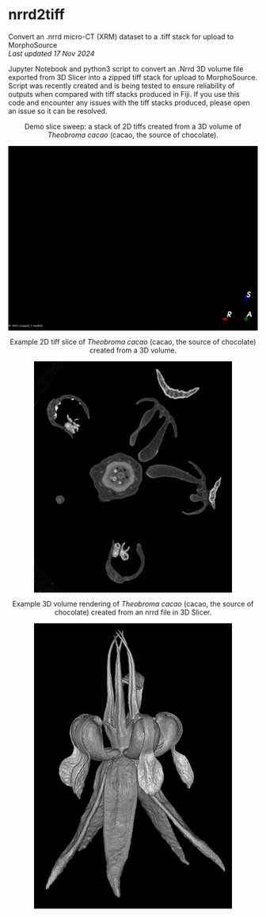 # nrrd2tiff
Convert an .nrrd micro-CT (XRM) dataset to a .tiff stack for upload to MorphoSource    
*Last updated 17 Nov 2024*

Jupyter Notebook and python3 script to convert an .Nrrd 3D volume file exported from 3D Slicer into a zipped tiff stack for upload to MorphoSource. Script was recently created and is being tested to ensure reliability of outputs when compared with tiff stacks produced in Fiji. If you use this code and encounter any issues with the tiff stacks produced, please open an issue so it can be resolved.

<p align="center">Demo slice sweep: a stack of 2D tiffs created from a 3D volume of <i>Theobroma cacao</i> (cacao, the source of chocolate).</p> 
<p align="center">
<a href="url"><img src="https://github.com/aubricot/nrrd2tiff/blob/main/demo_imgs/thecac_slicesweep_github_demo.gif" align="center" width="600" ></a></p> 

<p align="center">Example 2D tiff slice of <i>Theobroma cacao</i> (cacao, the source of chocolate) created from a 3D volume.</p>
<p align="center">
<a href="url"><img src="https://github.com/aubricot/nrrd2tiff/blob/main/demo_imgs/thecac_tiffslice_github_demo.png" align="middle" width="400" ></a></p>   

<p align="center">Example 3D volume rendering of <i>Theobroma cacao</i> (cacao, the source of chocolate) created from an nrrd file in 3D Slicer.</p>
<p align="center">
<a href="url"><img src="https://github.com/aubricot/nrrd2tiff/blob/main/demo_imgs/thecac_volren_github_demo.png" align="middle" width="400" ></a></p>   
